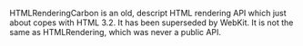 

HTMLRenderingCarbon is an old, descript HTML rendering API which just about copes with HTML 3.2. It has been superseded by WebKit. It is not the same as HTMLRendering, which was never a public API.
